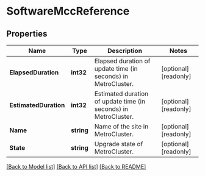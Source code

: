 # SoftwareMccReference

## Properties

Name | Type | Description | Notes
------------ | ------------- | ------------- | -------------
**ElapsedDuration** | **int32** | Elapsed duration of update time (in seconds) in MetroCluster. | [optional] [readonly] 
**EstimatedDuration** | **int32** | Estimated duration of update time (in seconds) in MetroCluster. | [optional] [readonly] 
**Name** | **string** | Name of the site in MetroCluster. | [optional] [readonly] 
**State** | **string** | Upgrade state of MetroCluster. | [optional] [readonly] 

[[Back to Model list]](../README.md#documentation-for-models) [[Back to API list]](../README.md#documentation-for-api-endpoints) [[Back to README]](../README.md)


